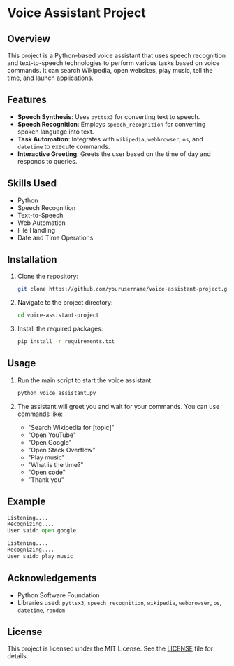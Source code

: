 # Voice Assistant Project

## Overview
This project is a Python-based voice assistant that uses speech recognition and text-to-speech technologies to perform various tasks based on voice commands. It can search Wikipedia, open websites, play music, tell the time, and launch applications.

## Features
- **Speech Synthesis**: Uses `pyttsx3` for converting text to speech.
- **Speech Recognition**: Employs `speech_recognition` for converting spoken language into text.
- **Task Automation**: Integrates with `wikipedia`, `webbrowser`, `os`, and `datetime` to execute commands.
- **Interactive Greeting**: Greets the user based on the time of day and responds to queries.

## Skills Used
- Python
- Speech Recognition
- Text-to-Speech
- Web Automation
- File Handling
- Date and Time Operations

## Installation
1. Clone the repository:
   ```bash
   git clone https://github.com/yourusername/voice-assistant-project.git
   ```
2. Navigate to the project directory:
   ```bash
   cd voice-assistant-project
   ```
3. Install the required packages:
   ```bash
   pip install -r requirements.txt
   ```

## Usage
1. Run the main script to start the voice assistant:
   ```bash
   python voice_assistant.py
   ```

2. The assistant will greet you and wait for your commands. You can use commands like:
   - "Search Wikipedia for [topic]"
   - "Open YouTube"
   - "Open Google"
   - "Open Stack Overflow"
   - "Play music"
   - "What is the time?"
   - "Open code"
   - "Thank you"

## Example
```python
Listening....
Recognizing....
User said: open google

Listening....
Recognizing....
User said: play music
```

## Acknowledgements
- Python Software Foundation
- Libraries used: `pyttsx3`, `speech_recognition`, `wikipedia`, `webbrowser`, `os`, `datetime`, `random`

## License
This project is licensed under the MIT License. See the [LICENSE](LICENSE) file for details.
